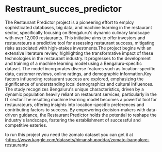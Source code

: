 ﻿# Restraunt_succes_predictor
The Restaurant Predictor project is a pioneering effort to employ sophisticated databases, big data, and machine learning in the restaurant sector, specifically focusing on Bengaluru's dynamic culinary landscape with over 12,000 restaurants. This initiative aims to offer investors and restaurateurs a predictive tool for assessing restaurant success, mitigating risks associated with high-stakes investments.The project begins with an extensive literature review, highlighting the transformative impact of these technologies in the restaurant industry. It progresses to the development and training of a machine learning model using a Bengaluru-specific dataset. The model incorporates diverse features such as location-specific data, customer reviews, online ratings, and demographic information.Key factors influencing restaurant success are explored, emphasizing the significance of understanding local demographics and cultural influences. The study recognizes Bengaluru's unique characteristics, driven by a dynamic population heavily reliant on restaurant services, particularly in the IT sector.The resulting machine learning model becomes a powerful tool for restaurateurs, offering insights into location-specific preferences and contributing factors to success. By empowering decision-makers with data-driven guidance, the Restaurant Predictor holds the potential to reshape the industry's landscape, fostering the establishment of successful and competitive eateries.
 
to run this project you need the zomato dataset you can get it at :https://www.kaggle.com/datasets/himanshupoddar/zomato-bangalore-restaurants
